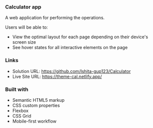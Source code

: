 ### Calculator app 
 A web application for performing the operations.

Users will be able to:

- View the optimal layout for each page depending on their device's screen size
- See hover states for all interactive elements on the page

### Links

- Solution URL: https://github.com/Ishita-gup123/Calculator
- Live Site URL: https://theme-cal.netlify.app/

### Built with

- Semantic HTML5 markup
- CSS custom properties
- Flexbox
- CSS Grid
- Mobile-first workflow
